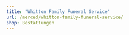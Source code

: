 ```yaml
---
title: "Whitton Family Funeral Service"
url: /merced/whitton-family-funeral-service/
shop: Bestattungen
---
```

